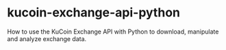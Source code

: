 # kucoin-exchange-api-python
How to use the KuCoin Exchange API with Python to download, manipulate and analyze exchange data.
